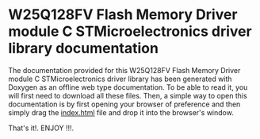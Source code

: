 # W25Q128FV Flash Memory Driver module C STMicroelectronics driver library documentation

The documentation provided for this W25Q128FV Flash Memory Driver module C STMicroelectronics driver library has been
generated with Doxygen as an offline web type documentation. To be able to read it, you will first need to download all
these files. Then, a simple way to open this documentation is by first opening your browser of preference and then
simply drag the
<a href=#>index.html</a>
file and drop it into the browser's window.

That's it!. ENJOY !!!.
